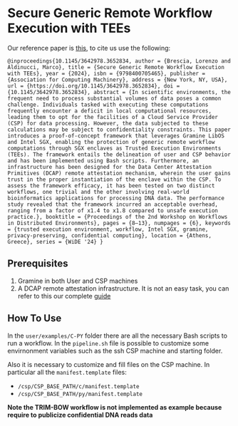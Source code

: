 # Secure Generic Remote Workflow Execution with TEEs

Our reference paper is [this](https://doi.org/10.1145/3642978.3652834), to cite us use the following:

`@inproceedings{10.1145/3642978.3652834,
author = {Brescia, Lorenzo and Aldinucci, Marco},
title = {Secure Generic Remote Workflow Execution with TEEs},
year = {2024},
isbn = {9798400705465},
publisher = {Association for Computing Machinery},
address = {New York, NY, USA},
url = {https://doi.org/10.1145/3642978.3652834},
doi = {10.1145/3642978.3652834},
abstract = {In scientific environments, the frequent need to process substantial volumes of data poses a common challenge. Individuals tasked with executing these computations frequently encounter a deficit in local computational resources, leading them to opt for the facilities of a Cloud Service Provider (CSP) for data processing. However, the data subjected to these calculations may be subject to confidentiality constraints. This paper introduces a proof-of-concept framework that leverages Gramine LibOS and Intel SGX, enabling the protection of generic remote workflow computations through SGX enclaves as Trusted Execution Environments (TEEs). The framework entails the delineation of user and CSP behavior and has been implemented using Bash scripts. Furthermore, an infrastructure has been designed for the Data Center Attestation Primitives (DCAP) remote attestation mechanism, wherein the user gains trust in the proper instantiation of the enclave within the CSP. To assess the framework efficacy, it has been tested on two distinct workflows, one trivial and the other involving real-world bioinformatics applications for processing DNA data. The performance study revealed that the framework incurred an acceptable overhead, ranging from a factor of x1.4 to x1.8 compared to unsafe execution practice.},
booktitle = {Proceedings of the 2nd Workshop on Workflows in Distributed Environments},
pages = {8–13},
numpages = {6},
keywords = {trusted execution environment, workflow, Intel SGX, gramine, privacy-preserving, confidential computing},
location = {Athens, Greece},
series = {WiDE '24}
}`

## Prerequisites
1. Gramine in both User and CSP machines
2. A DCAP remote attestation infrastructure. It is not an easy task, you can refer to this our complete [guide](https://github.com/lorenzobrescia/sgx)


## How To Use
In the `user/examples/C-PY` folder there are all the necessary Bash scripts to run a workflow. In the `pipeline.sh` file is possible to customize some envirnonment variables such as the ssh CSP machine and starting folder.

Also it is necessary to customize and fill files on the CSP machine. In particular all the `manifest.template` files:
- `/csp/CSP_BASE_PATH/c/manifest.template`
- `/csp/CSP_BASE_PATH/py/manifest.template`

**Note the TRIM-BOW workflow is not implemented as example because require to publicize confidential DNA reads data**